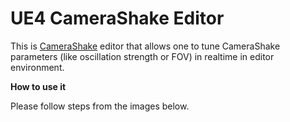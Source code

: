 # **UE4 CameraShake Editor**

This is [CameraShake](https://docs.unrealengine.com/en-US/API/Runtime/Engine/Camera/UCameraShake/index.html) editor that allows one to tune CameraShake parameters (like oscillation strength or FOV) in realtime in editor environment.

**How to use it**

Please follow steps from the images below.

